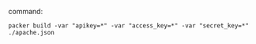 command:
```shell
packer build -var "apikey=*" -var "access_key=*" -var "secret_key=*" ./apache.json
```
